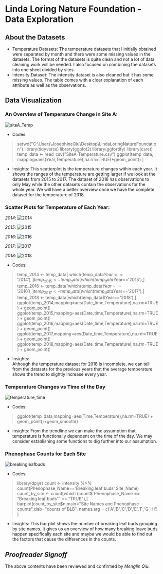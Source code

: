 # Linda Loring Nature Foundation - Data Exploration
## About the Datasets
* Temperature Datasets: The temperature datasets that I initially obtained were separated by month and there were some missing values in the datasets. 
 The format of the datasets is quite clean and not a lot of data cleaning work will be needed. I also focused on combining the datasets into one sheet
 divided by sites.  
* Intensity Dataset: The intensity dataset is also cleaned but it has some missing values. The table comes with a clear explanation of each attribute as well as the observations.  
## Data Visualization
### An Overview of Temperature Change in Site A: 
![siteA_Temp](year_temp.png)

* Codes:
>setwd("C:\\Users\\JosephineQiu\\Desktop\\LindaLoringNatureFoundation")
library(tidyverse)
library(ggplot2)
library(ggfortify)
library(caret)
temp_data <- read_csv("SiteA-Temperature.csv")
ggplot(temp_data, mapping=aes(Year,Temperature),na.rm=TRUE)+geom_point() ]

* Insights:
This scatterplot is the temperature changes within each year. It shows the ranges of the temperature are getting larger if we look at the datasets from 2015 to 2017. The dataset of 2018 has observations to only May while the other datasets contain the observations for the whole year. We will have a better overview once we have the complete dataset for the temperature of 2018.

### Scatter Plots for Temperature of Each Year:
*2014*:
![2014](2014.png)

*2015*:
![2015](2015.png)

*2016*:
![2016](2016.png)

*2017*:
![2017](2017.png)

*2018*:
![2018](2018.png)

* Codes:
>temp_2014 <- temp_data[ which(temp_data$Year=='2014'),]
temp_2015 <- temp_data[which(temp_data$Year=='2015'),]
temp_2016 <- temp_data[which(temp_data$Year=='2016'),]
temp_2017 <- temp_data[which(temp_data$Year=='2017'),]
temp_2018 <- temp_data[which(temp_data$Year=='2018'),]
ggplot(temp_2014,mapping=aes(Date_time,Temperature),na.rm=TRUE) + geom_point()
ggplot(temp_2015,mapping=aes(Date_time,Temperature),na.rm=TRUE) + geom_point()
ggplot(temp_2016,mapping=aes(Date_time,Temperature),na.rm=TRUE) + geom_point()
ggplot(temp_2017,mapping=aes(Date_time,Temperature),na.rm=TRUE) + geom_point()
ggplot(temp_2018,mapping=aes(Date_time,Temperature),na.rm=TRUE) + geom_point()
         
* Insights:  
 Although the temperature dataset for 2018 is incomplete, we can tell from the datasets for the previous years that the average temperature shows the trend to slightly increase every year.

### Temperature Changes vs Time of the Day
![temperature_time](temp_data_timetemptrend.png)

* Codes:
>ggplot(temp_data,mapping=aes(Time,Temperature),na.rm=TRUE) + geom_point()+geom_smooth()

* Insights:
From the trendline we can make the assumption that temperature is functionally dependent on the time of the day. We may consider establishing some functions to dig further into our assumption.

### Phenophase Counts for Each Site
![breakingleafbuds](breakingleafbuds_barplot.png)

* Codes:
>library(dplyr)
count <- intensity %>% count(Phenophase_Name=='Breaking leaf buds',Site_Name)
count_by_site <- count[which (count$`Phenophase_Name == "Breaking leaf buds"` == "TRUE"),]
barplot(count_by_site$n,main="Site Names and Phenophase counts",xlab="counts of BLB",
        names.arg = c('A','B','C','D','E','F','G','H') )

* Insights:
This bar plot shows the number of breaking leaf buds grouping by site names. It gives us an overview of how many breaking leave buds happen specifically each site and maybe we would be able to find out the factors that cause the differences in the counts.

## _Proofreader Signoff_
The above contents have been reviewed and confirmed by _Menglin Qiu_.
